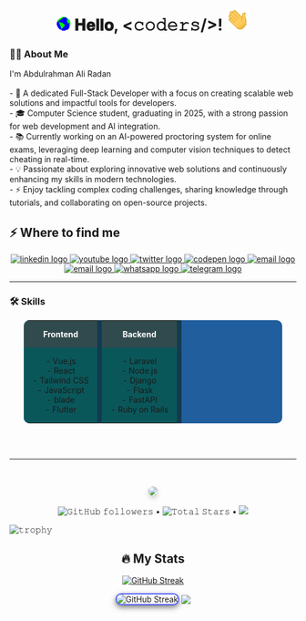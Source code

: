 <h1 align="center">
  <img src="GIF/Earth.gif" width="24px"/>
  𝐇𝐞𝐥𝐥𝐨, &lt;𝚌𝚘𝚍𝚎𝚛𝚜/&gt;!
  <img src="GIF/Hi.gif" width="40px" />
</h1>

<h3 align="left">👨‍💻 About Me</h3>
<p align="left">
  I'm Abdulrahman Ali Radan<br><br>
  - 🔭 A dedicated Full-Stack Developer with a focus on creating scalable web solutions and impactful tools for developers.<br>
  - 🎓 Computer Science student, graduating in 2025, with a strong passion for web development and AI integration.<br>
  - 📚 Currently working on an AI-powered proctoring system for online exams, leveraging deep learning and computer vision techniques to detect cheating in real-time.<br>
  - 💡 Passionate about exploring innovative web solutions and continuously enhancing my skills in modern technologies.<br>
  - ⚡ Enjoy tackling complex coding challenges, sharing knowledge through tutorials, and collaborating on open-source projects.<br>
</p>

<h2 align="left">⚡️ Where to find me</h2>

<div align="center">
  <a href="https://linkedin.com/in/abdulrahmanRadan">
    <img src="https://img.shields.io/static/v1?message=LinkedIn&logo=linkedin&label=&color=0077B5&logoColor=white&labelColor=&style=for-the-badge" height="25" alt="linkedin logo" />
  </a>
  <a href="https://youtube.com/@abdulrahmanRadan">
    <img src="https://img.shields.io/static/v1?message=Youtube&logo=youtube&label=&color=FF0000&logoColor=white&labelColor=&style=for-the-badge" height="25" alt="youtube logo" />
  </a>
  <a href="https://twitter.com/abdulrahmanRadan">
    <img src="https://img.shields.io/static/v1?message=Twitter&logo=twitter&label=&color=1DA1F2&logoColor=white&labelColor=&style=for-the-badge" height="25" alt="twitter logo" />
  </a>
  <a href="https://codepen.io/abdulrahmanRadan">
    <img src="https://img.shields.io/badge/CodePen-black?style=for-the-badge&logo=codepen&logoColor=white" alt="codepen logo" />
  </a>
  <a href="mailto:aboda123li123@gmail.com">
    <img src="https://img.shields.io/static/v1?message=Email&logo=gmail&label=&color=EA4335&logoColor=white&labelColor=&style=for-the-badge" height="25" alt="email logo" />
  </a>
  <a href="mailto:abdulrahmanraadan@gmail.com">
    <img src="https://img.shields.io/static/v1?message=Email&logo=gmail&label=&color=EA4335&logoColor=white&labelColor=&style=for-the-badge" height="25" alt="email logo" />
  </a>
  <a href="https://wa.me/+967779934918">
    <img src="https://img.shields.io/static/v1?message=WhatsApp&logo=whatsapp&label=&color=25D366&logoColor=white&labelColor=&style=for-the-badge" height="25" alt="whatsapp logo" />
  </a>
  <a href="https://t.me/y@Radan_aa">
    <img src="https://img.shields.io/static/v1?message=Telegram&logo=telegram&label=&color=0088cc&logoColor=white&labelColor=&style=for-the-badge" height="25" alt="telegram logo" />
  </a>
</div>

---

<h3 align="left">🛠️ Skills</h3>
<div align="center" >
<!--   <img src="./images/Skills.png" alt="Skills" /> -->

  <table style="width: 90%; border-collapse: collapse; border-radius: 10px; overflow: hidden; background-color: #205E9DFF; box-shadow: 2 4px 18px rgba(0, 0, 0, 0.26);">
    <tr style="background-color: #314A4DFF; color: white; text-align: center;">
      <th style="padding: 15px; border-top-left-radius: 10px; border-right: 8px solid #123B4FFF">Frontend</th>
      <th style="padding: 15px; border-right: 8px solid #123B4FFF;">Backend</th>
    </tr>
    <tr style="background-color: #0A575AFF;">
      <td style="padding: 15px; text-align: center; border-right: 8px solid #123B4FFF;">
        - Vue.js<br>
        - React<br>
        - Tailwind CSS<br>
        - JavaScript<br>
        - blade<br>
        - Flutter
      </td>
      <td style="padding: 15px; text-align: center; border-right: 8px solid #123B4FFF">
        - Laravel<br>
        - Node.js<br>
        - Django<br>
        - Flask<br>
        - FastAPI<br>
        - Ruby on Rails
      </td>
    </tr>
  </table> 

 <!-- <img src="./GIF/logo1.gif" alt="Logo" style="width: 90%; height: auto; border-radius: 20px; border: 2px solid #000; padding: 10px; object-fit: cover; box-shadow: 2 4px 18px rgba(0, 0, 0, 0.26);">  -->
</div>

<br>
<br>
<hr />
<br>

<br>
<div align="center">
  <img src="https://profile-counter.glitch.me/abdulrahmanRadan/count.svg?" style="border-radius: 10px; box-shadow: 0 4px 8px rgba(0, 0, 0, 0.2);" />
</div>

<p align="center">
  <img alt="𝙶𝚒𝚝𝙷𝚞𝚋 𝚏𝚘𝚕𝚕𝚘𝚠𝚎𝚛𝚜" src="https://img.shields.io/github/followers/abdulrahmanRadan?label=Followers&style=social"/> •
  <img src="https://img.shields.io/github/stars/abdulrahmanRadan?label=Stars" alt="𝚃𝚘𝚝𝚊𝚕 𝚂𝚝𝚊𝚛𝚜"/> •
  <a href="https://github.com/sponsors/abdulrahmanRadan"><img src="https://img.shields.io/static/v1?label=Sponsor&message=%E2%9D%A4&logo=GitHub&color=%23fe8e86"/></a>
</p>

 ![𝚝𝚛𝚘𝚙𝚑𝚢](https://github-profile-trophy.vercel.app/?username=abdulrahmanRadan&column=10&margin-w=15&margin-h=15&no-bg=true&no-frame=true&theme=juicyfresh) 

<h2 align="center">🔥 My Stats</h2>

<div align="center">
   <a href="https://git.io/streak-stats"><img src="https://streak-stats.demolab.com?user=abdulrahmanRadan&theme=jolly" alt="GitHub Streak" /></a>

  <p align="center">
    <img align="center"
      src="https://github-readme-stats.vercel.app/api?username=abdulrahmanRadan&show_icons=true&theme=tokyonight"
      alt="GitHub Streak"
      style="
        border-radius: 15px;
        box-shadow: 0px 4px 10px rgba(0, 0, 0, 0.5);
        border: 2px solid #4e5bff;
        max-width: 600px;
      "
    />
    <img align="center" height="195px" src="https://github-readme-stats.vercel.app/api/top-langs/?username=abdulrahmanRadan&text_color=FFFFFF&bg_color=000000&title_color=94b4a4&langs_count=15&layout=compact&hide_border=true" />
  </p>
</div>

<!-- ![3D Profile](./profile-3d-contrib/profile-green-animate.svg) -->
